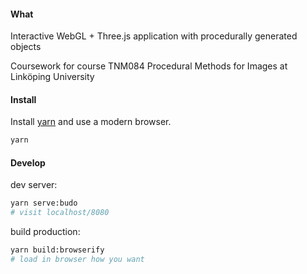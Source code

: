 #### What
Interactive WebGL + Three.js application with procedurally generated objects  

Coursework for course TNM084 Procedural Methods for Images at Linköping University

#### Install
Install [yarn](https://yarnpkg.com/) and use a modern browser.
```bash
yarn
```

#### Develop
dev server:
```bash
yarn serve:budo
# visit localhost/8080
```

build production:
```bash
yarn build:browserify
# load in browser how you want
```

